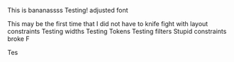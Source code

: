 This is bananassss
Testing!
adjusted font

This may be the first 
time that I did not have to knife fight with layout constraints
Testing widths
Testing Tokens
Testing filters
Stupid constraints broke
F


Tes